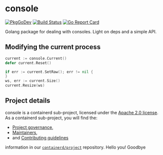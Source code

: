 # console

[![PkgGoDev](https://pkg.go.dev/badge/github.com/containerd/console)](https://pkg.go.dev/github.com/containerd/console)
[![Build Status](https://github.com/containerd/console/workflows/CI/badge.svg)](https://github.com/containerd/console/actions?query=workflow%3ACI)
[![Go Report Card](https://goreportcard.com/badge/github.com/containerd/console)](https://goreportcard.com/report/github.com/containerd/console)

Golang package for dealing with consoles.  Light on deps and a simple API.

## Modifying the current process

```go
current := console.Current()
defer current.Reset()

if err := current.SetRaw(); err != nil {
}
ws, err := current.Size()
current.Resize(ws)
```

## Project details

console is a containerd sub-project, licensed under the [Apache 2.0 license](./LICENSE).
As a containerd sub-project, you will find the:
 * [Project governance](https://github.com/containerd/project/blob/master/GOVERNANCE.md),
 * [Maintainers](https://github.com/containerd/project/blob/master/MAINTAINERS),
 * and [Contributing guidelines](https://github.com/containerd/project/blob/master/CONTRIBUTING.md)

information in our [`containerd/project`](https://github.com/containerd/project) repository.
Hello you!
Goodbye
